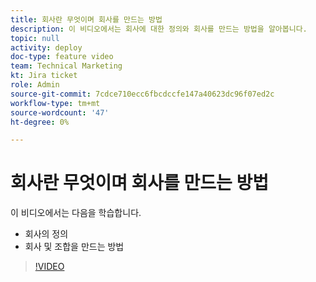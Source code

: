 ```yaml
---
title: 회사란 무엇이며 회사를 만드는 방법
description: 이 비디오에서는 회사에 대한 정의와 회사를 만드는 방법을 알아봅니다.
topic: null
activity: deploy
doc-type: feature video
team: Technical Marketing
kt: Jira ticket
role: Admin
source-git-commit: 7cdce710ecc6fbcdccfe147a40623dc96f07ed2c
workflow-type: tm+mt
source-wordcount: '47'
ht-degree: 0%

---
```


# 회사란 무엇이며 회사를 만드는 방법

이 비디오에서는 다음을 학습합니다.

* 회사의 정의
* 회사 및 조합을 만드는 방법

>[!VIDEO](https://video.tv.adobe.com/v/335069/?quality=12)
